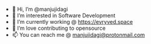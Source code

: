 - 👋 Hi, I’m @manjujidagi
- 👀 I’m interested in Software Development
- 🌱 I’m currently working @ https://evryved.space
- 💞️ I’m love contributing to opensource
- 📫 You can reach me @ manjujidagi@protonmail.com

<!---
manjujidagi/manjujidagi is a ✨ special ✨ repository because its `README.md` (this file) appears on your GitHub profile.
You can click the Preview link to take a look at your changes.
--->
